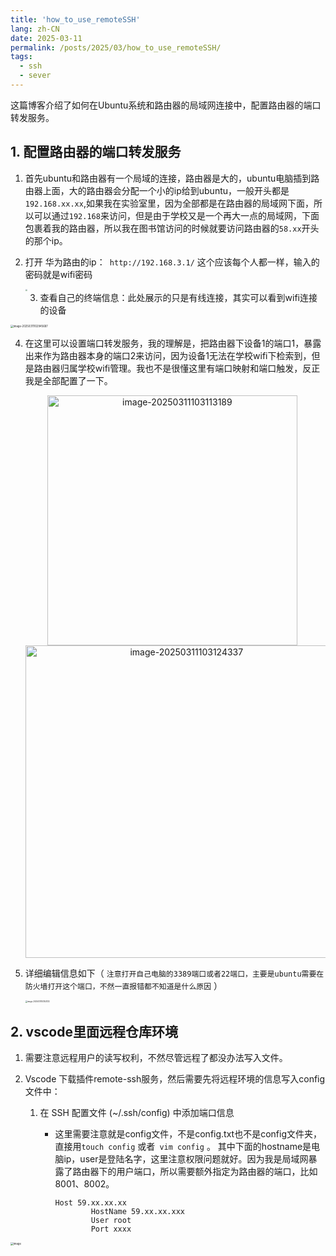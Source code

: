 ```yaml
---
title: 'how_to_use_remoteSSH'
lang: zh-CN
date: 2025-03-11
permalink: /posts/2025/03/how_to_use_remoteSSH/
tags:
  - ssh
  - sever
---
```

这篇博客介绍了如何在Ubuntu系统和路由器的局域网连接中，配置路由器的端口转发服务。

## 1. 配置路由器的端口转发服务

1. 首先ubuntu和路由器有一个局域的连接，路由器是大的，ubuntu电脑插到路由器上面，大的路由器会分配一个小的ip给到ubuntu，一般开头都是`192.168.xx.xx`,如果我在实验室里，因为全部都是在路由器的局域网下面，所以可以通过`192.168`来访问，但是由于学校又是一个再大一点的局域网，下面包裹着我的路由器，所以我在图书馆访问的时候就要访问路由器的`58.xx`开头的那个ip。

2. 打开 华为路由的ip：` http://192.168.3.1/` 这个应该每个人都一样，输入的密码就是wifi密码

   <img src="https://virginia-pepper.oss-cn-guangzhou.aliyuncs.com/img/blog/202503111029348.png" style="zoom:23%;" />

   3. 查看自己的终端信息：此处展示的只是有线连接，其实可以看到wifi连接的设备

<img src="https://virginia-pepper.oss-cn-guangzhou.aliyuncs.com/img/blog/202503111029748.png" alt="image-20250311102945687" style="zoom:30%;" />



4. 在这里可以设置端口转发服务，我的理解是，把路由器下设备1的端口1，暴露出来作为路由器本身的端口2来访问，因为设备1无法在学校wifi下检索到，但是路由器归属学校wifi管理。我也不是很懂这里有端口映射和端口触发，反正我是全部配置了一下。

   
   
   <p align="center">
     <img src="https://virginia-pepper.oss-cn-guangzhou.aliyuncs.com/img/blog/202503111031263.png" alt="image-20250311103113189" alt="Image 1" width="400" style="display: inline-block; margin-right: 10px;">
     <img src="https://virginia-pepper.oss-cn-guangzhou.aliyuncs.com/img/blog/202503111031402.png" alt="image-20250311103124337"  alt="Image 2" width="500" style="display: inline-block;">
   </p>
   
   

5. 详细编辑信息如下（ `注意打开自己电脑的3389端口或者22端口，主要是ubuntu需要在防火墙打开这个端口，不然一直报错都不知道是什么原因` ） 

   <img src="https://virginia-pepper.oss-cn-guangzhou.aliyuncs.com/img/blog/202503111031182.png" alt="image-20250311103153133" style="zoom:20%;" />



## 2. vscode里面远程仓库环境

1. 需要注意远程用户的读写权利，不然尽管远程了都没办法写入文件。

2. Vscode 下载插件remote-ssh服务，然后需要先将远程环境的信息写入config文件中：
   1. 在 SSH 配置文件 (~/.ssh/config) 中添加端口信息
      - 这里需要注意就是config文件，不是config.txt也不是config文件夹，直接用`touch config` 或者` vim config` 。 其中下面的hostname是电脑ip，user是登陆名字，这里注意权限问题就好。因为我是局域网暴露了路由器下的用户端口，所以需要额外指定为路由器的端口，比如8001、8002。

        ```shell
        Host 59.xx.xx.xx
                HostName 59.xx.xx.xxx
                User root
                Port xxxx                    
        ```

<img src="https://virginia-pepper.oss-cn-guangzhou.aliyuncs.com/img/blog/202503111032822.png" alt="image" style="display: block; margin: 0 auto; zoom:30%;" />
